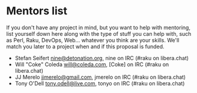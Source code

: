 Mentors list
============

If you don't have any project in mind, but you want to help with
mentoring, list yourself down here along with the type of stuff you
can help with, such as Perl, Raku, DevOps, Web... whatever you think
are your skills. We'll match you later to a project when and if this
proposal is funded.

- Stefan Seifert <nine@detonation.org>, nine on IRC (#raku on libera.chat)
- Will "Coke" Coleda <will@coleda.com>, [Coke] on IRC (#raku on libera.chat)
- JJ Merelo <jjmerelo@gmail.com>, jmerelo on IRC (#raku on libera.chat)
- Tony O'Dell <tony.odell@live.com>, tonyo on IRC (#raku on libera.chat)

